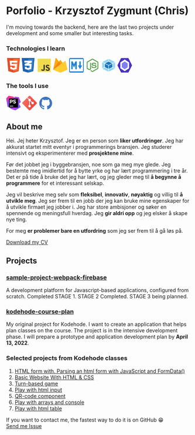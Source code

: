 # Porfolio - Krzysztof Zygmunt (Chris)

I'm moving towards the backend, here are the last two projects under development and some smaller but interesting tasks. 

### Technologies I learn

<img src="assets/img/html5.svg" width="40" height="40" alt="html"/><img src="assets/img/css3.svg" width="40" height="40" alt="css"/> <img src="assets/img/js.svg" width="40" height="40" alt="javascript"/> <img src="assets/img/firebase.svg" width="40" height="40" alt="firebase"/> <img src="assets/img/md.svg" width="40" height="40" alt="mark down"/> <img src="assets/img/node.svg" width="40" height="40" alt="node"/> <img src="assets/img/webpack.svg" width="40" height="40" alt="webpack"/> <img src="assets/img/eslint.svg" width="40" height="40" alt="eslint"/>

### The tools I use

<img src="assets/img/phpstorm.svg" width="40" height="40" alt="phpstorm"/> <img src="assets/img/git.svg" width="40" height="40" alt="git"/> <img src="assets/img/github.svg" width="40" height="40" alt="github"/>

## About me

Hei. Jej heter Krzysztof. Jeg er en person som **liker utfordringer**. Jeg har akkurat startet mitt eventyr i programmerings bransjen. Jeg studerer intensivt og eksperimenterer med **prosjektene mine**.

Før det jobbet jeg i byggebransjen, noe som ga meg mye glede. Jeg bestemte meg imidlertid for å bytte yrke og har lært programmering i tre år. Det er på tide å bruke det jeg har lært, og jeg gleder meg til **å begynne å programmere** for et interessant selskap.

Jeg vil beskrive meg selv som **fleksibel**, **innovativ**, **nøyaktig** og villig til **å utvikle meg**. Jeg ser frem til en jobb der jeg kan bruke mine egenskaper for å utvikle firmaet jeg jobber i. Jeg har store ambisjoner og søker en spennende og meningsfull hverdag. Jeg **gir aldri opp** og jeg elsker å skape nye ting.

For meg **er problemer bare en utfordring** som jeg ser frem til å gå løs på.

[Download my CV](assets/cv-soknad-krzysztof-zygmunt-software-developer.pdf)

## Projects

### [sample-project-webpack-firebase](https://github.com/chriskodehub/sample-project-webpack-firebase)

A development platform for Javascript-based applications, configured from scratch. Completed STAGE 1. STAGE 2 Completed. STAGE 3 being planned.

### [kodehode-course-plan](https://github.com/chriskodehub/kodehode-course-plan)

My original project for Kodehode. I want to create an application that helps plan classes on the course. The project is in the intensive development phase. I will prepare a prototype and application development plan by **April 13, 2022**.

### Selected projects from Kodehode classes

1. [HTML form with. Parsing an html form with JavaScript and FormData()](https://github.com/chriskodehub/KH-12_html-forms)
2. [Basic Website With HTML & CSS](https://github.com/chriskodehub/KH-10_basic-website-with-html-css)
3. [Turn-based game](https://github.com/chriskodehub/KH-11_javascript-methodically-looping)
4. [Play with html input](https://github.com/chriskodehub/KH-5_buttons_del_2)
5. [QR-code component](https://github.com/chriskodehub/FEM-1_QR-code-component)
6. [Play with arrays and console](https://github.com/chriskodehub/KH-8_array-i-javascript)
7. [Play with html table](https://github.com/chriskodehub/KH-9_html-tables)

If you want to contact me, the fastest way to do it is on GitHub 😁  
[Send me Issue](https://github.com/chriskodehub/porfolio/issues)
